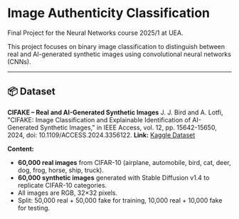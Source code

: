 # Image Authenticity Classification
Final Project for the Neural Networks course 2025/1 at UEA. 

This project focuses on binary image classification to distinguish between real and AI-generated synthetic images using convolutional neural networks (CNNs).

---

## 📦 Dataset

**CIFAKE – Real and AI-Generated Synthetic Images**
J. J. Bird and A. Lotfi, "CIFAKE: Image Classification and Explainable Identification of AI-Generated Synthetic Images," in IEEE Access, vol. 12, pp. 15642-15650, 2024, doi: 10.1109/ACCESS.2024.3356122.
**Link:** [Kaggle Dataset](https://www.kaggle.com/datasets/birdy654/cifake-real-and-ai-generated-synthetic-images)

**Content:**
- **60,000 real images** from CIFAR-10 (airplane, automobile, bird, cat, deer, dog, frog, horse, ship, truck).
- **60,000 synthetic images** generated with Stable Diffusion v1.4 to replicate CIFAR-10 categories.
- All images are RGB, 32×32 pixels.
- Split: 50,000 real + 50,000 fake for training, 10,000 real + 10,000 fake for testing.
